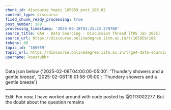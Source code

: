 ```yaml
---
chunk_id: discourse_topic_165959_post_189_02
content_type: discourse
fixed_chunk_ready_processing: true
post_number: 189
processing_timestamp: '2025-06-18T01:31:23.379788'
source_title: GA4 - Data Sourcing - Discussion Thread [TDS Jan 2025]
source_url: https://discourse.onlinedegree.iitm.ac.in/t/165959/189
tokens: 88
topic_id: '165959'
topic_url: https://discourse.onlinedegree.iitm.ac.in/t/ga4-data-sourcing-discussion-thread-tds-jan-2025/165959
username: koustubhr
---
```


 Data json below
{'2025-02-08T04:00:00-05:00': 'Thundery showers and a gentle breeze', '2025-02-08T16:01:58-05:00': 'Thundery showers and a gentle breeze'}

---

Edit: For now, I have worked around with code posted by @21f3002277. But the doubt about the question remains